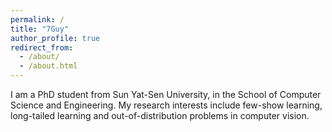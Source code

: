 ```yaml
---
permalink: /
title: "7Guy"
author_profile: true
redirect_from: 
  - /about/
  - /about.html
---
```


I am a PhD student from Sun Yat-Sen University, in the School of Computer Science and Engineering. My research interests include few-show learning, long-tailed learning and out-of-distribution problems in computer vision.
